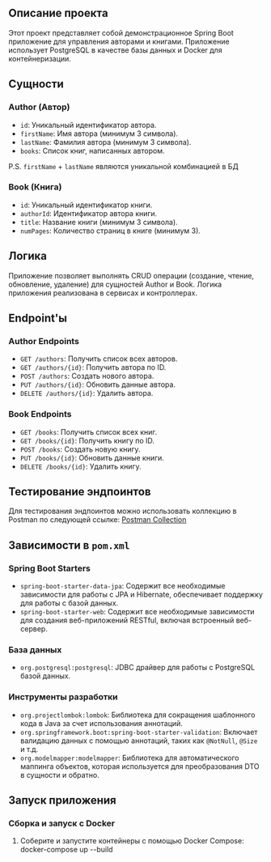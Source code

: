 ## Описание проекта

Этот проект представляет собой демонстрационное Spring Boot приложение для управления авторами и книгами. Приложение использует PostgreSQL в качестве базы данных и Docker для контейнеризации.

## Сущности

### Author (Автор)
- `id`: Уникальный идентификатор автора.
- `firstName`: Имя автора (минимум 3 символа).
- `lastName`: Фамилия автора (минимум 3 символа).
- `books`: Список книг, написанных автором.
  
P.S. `firstName` + `lastName` являются уникальной комбинацией в БД

### Book (Книга)
- `id`: Уникальный идентификатор книги.
- `authorId`: Идентификатор автора книги.
- `title`: Название книги (минимум 3 символа).
- `numPages`: Количество страниц в книге (минимум 3).

## Логика

Приложение позволяет выполнять CRUD операции (создание, чтение, обновление, удаление) для сущностей Author и Book. Логика приложения реализована в сервисах и контроллерах.

## Endpoint'ы

### Author Endpoints

- `GET /authors`: Получить список всех авторов.
- `GET /authors/{id}`: Получить автора по ID.
- `POST /authors`: Создать нового автора.
- `PUT /authors/{id}`: Обновить данные автора.
- `DELETE /authors/{id}`: Удалить автора.

### Book Endpoints

- `GET /books`: Получить список всех книг.
- `GET /books/{id}`: Получить книгу по ID.
- `POST /books`: Создать новую книгу.
- `PUT /books/{id}`: Обновить данные книги.
- `DELETE /books/{id}`: Удалить книгу.

## Тестирование эндпоинтов

Для тестирования эндпоинтов можно использовать коллекцию в Postman по следующей ссылке:
[Postman Collection](https://www.postman.com/gold-crater-220108/workspace/testtask/overview)


## Зависимости в `pom.xml`

### Spring Boot Starters

- `spring-boot-starter-data-jpa`: Содержит все необходимые зависимости для работы с JPA и Hibernate, обеспечивает поддержку для работы с базой данных.
- `spring-boot-starter-web`: Содержит все необходимые зависимости для создания веб-приложений RESTful, включая встроенный веб-сервер.

### База данных

- `org.postgresql:postgresql`: JDBC драйвер для работы с PostgreSQL базой данных.

### Инструменты разработки

- `org.projectlombok:lombok`: Библиотека для сокращения шаблонного кода в Java за счет использования аннотаций.
- `org.springframework.boot:spring-boot-starter-validation`: Включает валидацию данных с помощью аннотаций, таких как `@NotNull`, `@Size` и т.д.
- `org.modelmapper:modelmapper`: Библиотека для автоматического маппинга объектов, которая используется для преобразования DTO в сущности и обратно.

## Запуск приложения

### Сборка и запуск с Docker

1. Соберите и запустите контейнеры с помощью Docker Compose:
   docker-compose up --build

